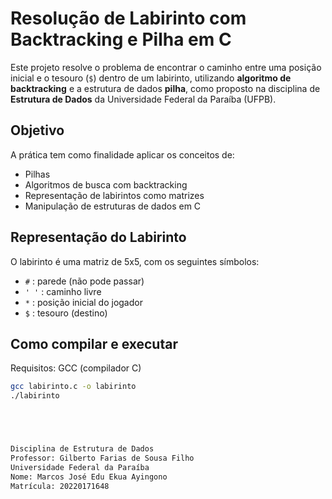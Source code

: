 # Resolução de Labirinto com Backtracking e Pilha em C

Este projeto resolve o problema de encontrar o caminho entre uma posição inicial e o tesouro (`$`) dentro de um labirinto, utilizando **algoritmo de backtracking** e a estrutura de dados **pilha**, como proposto na disciplina de **Estrutura de Dados** da Universidade Federal da Paraíba (UFPB).

## Objetivo

A prática tem como finalidade aplicar os conceitos de:
- Pilhas
- Algoritmos de busca com backtracking
- Representação de labirintos como matrizes
- Manipulação de estruturas de dados em C

## Representação do Labirinto

O labirinto é uma matriz de 5x5, com os seguintes símbolos:

- `#` : parede (não pode passar)
- `' '` : caminho livre
- `*` : posição inicial do jogador
- `$` : tesouro (destino)


## Como compilar e executar

Requisitos: GCC (compilador C)

```bash
gcc labirinto.c -o labirinto
./labirinto





Disciplina de Estrutura de Dados
Professor: Gilberto Farias de Sousa Filho  
Universidade Federal da Paraíba
Nome: Marcos José Edu Ekua Ayingono
Matrícula: 20220171648
